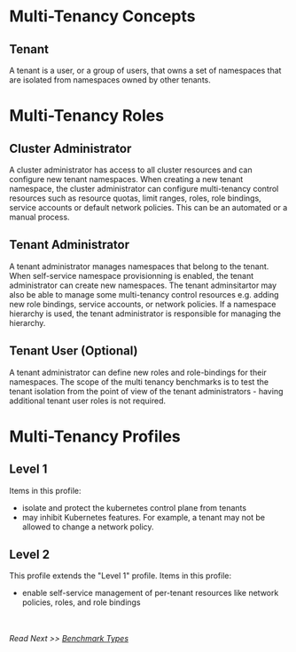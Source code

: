 # Multi-Tenancy Concepts

## Tenant

A tenant is a user, or a group of users, that owns a set of namespaces that are isolated from namespaces owned by other tenants.

# Multi-Tenancy Roles

## Cluster Administrator

A cluster administrator has access to all cluster resources and can configure new tenant namespaces. When creating a new tenant namespace, the cluster administrator can configure multi-tenancy control resources such as resource quotas, limit ranges, roles, role bindings, service accounts or default network policies. This can be an automated or a manual process.

## Tenant Administrator

A tenant administrator manages namespaces that belong to the tenant. When self-service namespace provisionning is enabled, the tenant administrator can create new namespaces. The tenant adminsitartor may also be able to manage some multi-tenancy control resources e.g. adding new role bindings, service accounts, or network policies. If a namespace hierarchy is used, the tenant administrator is responsible for managing the hierarchy.

## Tenant User (Optional)

A tenant administrator can define new roles and role-bindings for their namespaces. The scope of the multi tenancy benchmarks is to test the tenant isolation from the point of view of the tenant administrators - having additional tenant user roles is not required.

# Multi-Tenancy Profiles

## Level 1
Items in this profile:
- isolate and protect the kubernetes control plane from tenants
- may inhibit Kubernetes features. For example, a tenant may not be allowed to change a network policy.

## Level 2
This profile extends the "Level 1" profile. Items in this profile:
- enable self-service management of per-tenant resources like network policies, roles, and role bindings

<br/><br/>
*Read Next >> [Benchmark Types](types.md)*
